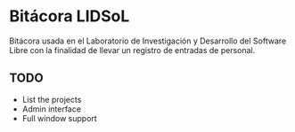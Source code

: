 # Bitácora LIDSoL

Bitácora usada en el Laboratorio de Investigación y Desarrollo del Software Libre
 con la finalidad de llevar un registro de entradas de personal.

## TODO

- List the projects
- Admin interface
- Full window support